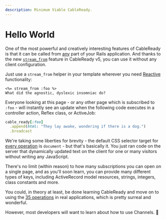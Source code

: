 ```yaml
---
description: Minimum Viable CableReady.
---
```


# Hello World

One of the most powerful and creatively interesting features of CableReady is that it can be called from [any](cableready-everywhere.md) part of your Rails application. And thanks to the new [`stream_from`](stream_from.md) feature in CableReady v5, you can use it without any client configuration.

Just use a `stream_from` helper in your template wherever you need [Reactive](https://obie.medium.com/react-is-dead-long-live-reactive-rails-long-live-stimulusreflex-and-viewcomponent-cd061e2b0fe2) functionality:

```text
<%= stream_from :foo %>
What did the agnostic, dyslexic insomniac do? 
```

Everyone looking at this page - or any other page which is subscribed to `:foo` - will instantly see an update when the following code executes in a controller action, Reflex class, or ActiveJob:

```ruby
cable_ready[:foo]
  .append(html: "They lay awake, wondering if there is a dog.")
  .broadcast
```

We're taking some liberties for brevity - the default CSS selector target for [every operation](reference/operations/) is `document` - but that's basically it. You just ran code on the server that dynamically updated text on the client for one or many visitors without writing any JavaScript.

There's no limit \(within reason\) to how many subscriptions you can open on a single page, and as you'll soon learn, you can provide many different types of keys, including ActiveRecord model resources, strings, integers, class constants and more.

You could, in theory at least, be done learning CableReady and move on to using the [35 operations](reference/operations/) in real applications, which is pretty surreal and wonderful.

However, most developers will want to learn about how to use Channels. 🚀

